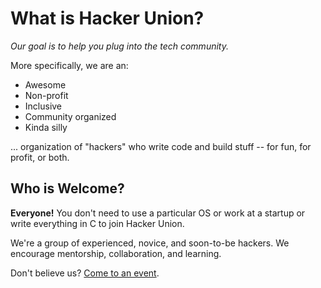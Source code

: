 # What is Hacker Union?

*Our goal is to help you plug into the tech community.*

More specifically, we are an:

 - Awesome
 - Non-profit
 - Inclusive
 - Community organized
 - Kinda silly

... organization of "hackers" who write code and build stuff -- for fun, for profit, or both.

## Who is Welcome?

**Everyone!** You don't need to use a particular OS or work at a startup or write everything in C to join Hacker Union.

We're a group of experienced, novice, and soon-to-be hackers. We encourage mentorship, collaboration, and learning.

Don't believe us? [Come to an event][1].

[1]: #/home/guest/events_calendar.md

